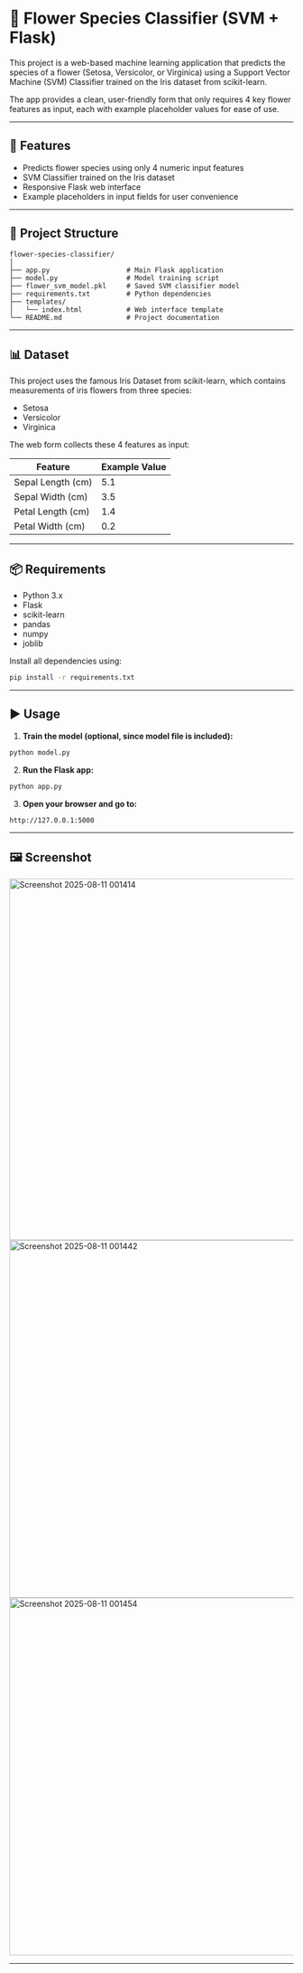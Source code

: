 # 🌸 Flower Species Classifier (SVM + Flask)

This project is a web-based machine learning application that predicts the species of a flower (Setosa, Versicolor, or Virginica) using a Support Vector Machine (SVM) Classifier trained on the Iris dataset from scikit-learn.

The app provides a clean, user-friendly form that only requires 4 key flower features as input, each with example placeholder values for ease of use.

---

## 🚀 Features

- Predicts flower species using only 4 numeric input features
- SVM Classifier trained on the Iris dataset
- Responsive Flask web interface
- Example placeholders in input fields for user convenience

---

## 📂 Project Structure

```
flower-species-classifier/
│
├── app.py                   # Main Flask application
├── model.py                 # Model training script
├── flower_svm_model.pkl     # Saved SVM classifier model
├── requirements.txt         # Python dependencies
├── templates/
│   └── index.html           # Web interface template
└── README.md                # Project documentation
```

---

## 📊 Dataset

This project uses the famous Iris Dataset from scikit-learn, which contains measurements of iris flowers from three species:

- Setosa
- Versicolor
- Virginica

The web form collects these 4 features as input:

| Feature           | Example Value |
|-------------------|---------------|
| Sepal Length (cm) | 5.1           |
| Sepal Width (cm)  | 3.5           |
| Petal Length (cm) | 1.4           |
| Petal Width (cm)  | 0.2           |

---

## 📦 Requirements

- Python 3.x
- Flask
- scikit-learn
- pandas
- numpy
- joblib

Install all dependencies using:

```bash
pip install -r requirements.txt
```

---

## ▶️ Usage

1. **Train the model (optional, since model file is included):**

```bash
python model.py
```

2. **Run the Flask app:**

```bash
python app.py
```

3. **Open your browser and go to:**

```
http://127.0.0.1:5000
```

---

## 🖼️ Screenshot

<img width="1366" height="640" alt="Screenshot 2025-08-11 001414" src="https://github.com/user-attachments/assets/ea4a9e73-65fa-428f-83b3-912061b04d98" />
<img width="1366" height="633" alt="Screenshot 2025-08-11 001442" src="https://github.com/user-attachments/assets/c10a5782-ce7f-4ede-809c-0001f4eed6ad" />
<img width="1366" height="633" alt="Screenshot 2025-08-11 001454" src="https://github.com/user-attachments/assets/db47e299-fd74-456e-8fa7-ca098461687d" />


---


